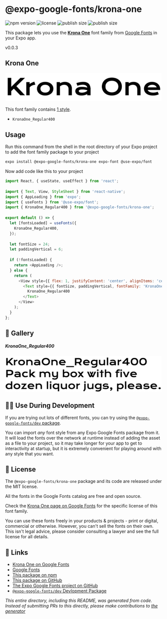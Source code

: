 # @expo-google-fonts/krona-one

![npm version](https://flat.badgen.net/npm/v/@expo-google-fonts/krona-one)
![license](https://flat.badgen.net/github/license/expo/google-fonts)
![publish size](https://flat.badgen.net/packagephobia/install/@expo-google-fonts/krona-one)
![publish size](https://flat.badgen.net/packagephobia/publish/@expo-google-fonts/krona-one)

This package lets you use the [**Krona One**](https://fonts.google.com/specimen/Krona+One) font family from [Google Fonts](https://fonts.google.com/) in your Expo app.

v0.0.3

## Krona One

![Krona One](./font-family.png)

This font family contains [1 style](#-gallery).

- `KronaOne_Regular400`

## Usage

Run this command from the shell in the root directory of your Expo project to add the font family package to your project
```sh
expo install @expo-google-fonts/krona-one expo-font @use-expo/font
```

Now add code like this to your project
```js
import React, { useState, useEffect } from 'react';

import { Text, View, StyleSheet } from 'react-native';
import { AppLoading } from 'expo';
import { useFonts } from '@use-expo/font';
import { KronaOne_Regular400 } from '@expo-google-fonts/krona-one';

export default () => {
  let [fontsLoaded] = useFonts({
    KronaOne_Regular400,
  });

  let fontSize = 24;
  let paddingVertical = 6;

  if (!fontsLoaded) {
    return <AppLoading />;
  } else {
    return (
      <View style={{ flex: 1, justifyContent: 'center', alignItems: 'center' }}>
        <Text style={{ fontSize, paddingVertical, fontFamily: 'KronaOne_Regular400' }}>
          KronaOne_Regular400
        </Text>
      </View>
    );
  }
};

```

## 🔡 Gallery

##### KronaOne_Regular400
![KronaOne_Regular400](./c3051123d5b341e07e0a0c83f46022f8c16edd2373a7405e1857ddbf3ac95132.ttf.png)


## 👩‍💻 Use During Development

If you are trying out lots of different fonts, you can try using the [`@expo-google-fonts/dev` package](https://github.com/expo/google-fonts/tree/master/font-packages/dev#readme).

You can import *any* font style from any Expo Google Fonts package from it. It will load the fonts
over the network at runtime instead of adding the asset as a file to your project, so it may take longer
for your app to get to interactivity at startup, but it is extremely convenient
for playing around with any style that you want.

## 📖 License

The `@expo-google-fonts/krona-one` package and its code are released under the MIT license.

All the fonts in the Google Fonts catalog are free and open source.

Check the [Krona One page on Google Fonts](https://fonts.google.com/specimen/Krona+One) for the specific license of this font family.

You can use these fonts freely in your products & projects - print or digital, commercial or otherwise. However, you can't sell the fonts on their own. This isn't legal advice, please consider consulting a lawyer and see the full license for all details.

## 🔗 Links

- [Krona One on Google Fonts](https://fonts.google.com/specimen/Krona+One)
- [Google Fonts](https://fonts.google.com/)
- [This package on npm](https://www.npmjs.com/package/@expo-google-fonts/krona-one)
- [This package on GitHub](https://github.com/expo/google-fonts/tree/master/font-packages/krona-one)
- [The Expo Google Fonts project on GitHub](https://github.com/expo/google-fonts)
- [`@expo-google-fonts/dev` Devlopment Package](https://github.com/expo/google-fonts/tree/master/font-packages/dev)


*This entire directory, including this README, was generated from code. Instead of submitting PRs to this directly, please make contributions to [the generator](https://github.com/expo/google-fonts/tree/master/packages/generator)*
